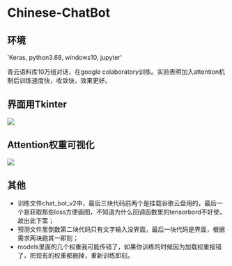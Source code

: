# Chinese-ChatBot
## 环境
'Keras, python3.68, windows10, jupyter'<br>

  青云语料库10万组对话，在google colaboratory训练。实验表明加入attention机制后训练速度快，收敛快，效果更好。

## 界面用Tkinter
![](https://github.com/jiayiwang5/Chinese-ChatBot/blob/master/image/image.png)

## Attention权重可视化
![](https://github.com/jiayiwang5/Chinese-ChatBot/blob/master/image/image2.png)

## 其他
* 训练文件chat_bot_v2中，最后三块代码前两个是挂载谷歌云盘用的，最后一个是获取那些loss方便画图，不知道为什么回调函数里的tensorbord不好使，故出此下策；<br>
* 预测文件里倒数第二块代码只有文字输入没界面，最后一块代码是界面，根据需求两块跑其一即刻；<br>
* models里面的几个权重我可能传错了，如果你训练的时候因为加载权重报错了，把现有的权重都删掉，重新训练即刻。<br>
